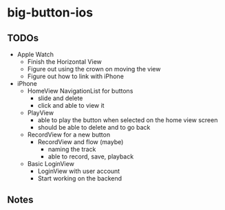 # big-button-ios

## TODOs
- Apple Watch
    - Finish the Horizontal View
    - Figure out using the crown on moving the view
    - Figure out how to link with iPhone
- iPhone
    - HomeView NavigationList for buttons
        - slide and delete
        - click and able to view it
    - PlayView 
        - able to play the button when selected on the home view screen
        - should be able to delete and to go back
    - RecordView for a new button 
        - RecordView and flow (maybe)
            - naming the track
            - able to record, save, playback
    - Basic LoginView
        - LoginView with user account
        - Start working on the backend

## Notes
